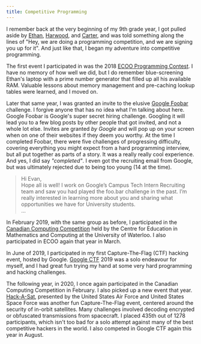 ```yaml
---
title: Competitive Programming
---
```


I remember back at the very beginning of my 9th grade year, I got pulled aside by [Ethan](https://github.com/ethan-gallant), [Harwood](https://github.com/salamander2/), and [Carter](https://github.com/hyperliskdev/), and was told something along the lines of "Hey, we are doing a programming competition, and we are signing you up for it". And just like that, I began my adventure into competitive programming.

The first event I participated in was the 2018 [ECOO Programming Contest](https://ecoo.org/ecoo-cs/). I have no memory of how well we did, but I do remember blue-screening Ethan's laptop with a prime number generator that filled up all his available RAM. Valuable lessons about memory management and pre-caching lookup tables were learned, and I moved on.

Later that same year, I was granted an invite to the elusive [Google Foobar](https://foobar.withgoogle.com/) challenge. I forgive anyone that has no idea what I'm talking about here. Google Foobar is Google's super secret hiring challenge. Googling it will lead you to a few blog posts by other people that got invited, and not a whole lot else. Invites are granted *by Google* and will pop up on your screen when on one of their websites if they deem you worthy. At the time I completed Foobar, there were five challenges of progressing difficulty, covering everything you might expect from a hard programming interview, but all put together as parts of a story. It was a really really cool experience. And yes, I did say *"completed"*. I even got the recruiting email from Google, but was ultimately rejected due to being too young (14 at the time).

> Hi Evan,
><br>Hope all is well! I work on Google’s Campus Tech Intern Recruiting team and saw you had played the foo.bar challenge in the past. I’m really interested in learning more about you and sharing what opportunities we have for University students. 
> <br>...

In February 2019, with the same group as before, I participated in the [Canadian Computing Competition](https://cemc.uwaterloo.ca/contests/computing.html) held by the Centre for Education in Mathematics and Computing at the University of Waterloo. I also participated in ECOO again that year in March.

In June of 2019, I participated in my first Capture-The-Flag (CTF) hacking event, hosted by Google. [Google CTF](https://capturetheflag.withgoogle.com/) 2019 was a solo endeavour for myself, and I had great fun trying my hand at some very hard programming and hacking challenges.

The following year, in 2020, I once again participated in the Canadian Computing Competition in February. I also picked up a new event that year. [Hack-A-Sat](https://www.hackasat.com/), presented by the United States Air Force and United States Space Force was another fun Capture-The-Flag event, centered around the security of in-orbit satellites. Many challenges involved decoding encrypted or obfuscated transmissions from spacecraft. I placed 435th out of 1278 participants, which isn't too bad for a solo attempt against many of the best competitive hackers in the world. I also competed in Google CTF again this year in August.
